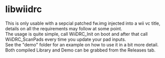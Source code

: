 # libwiidrc
This is only usable with a sepcial patched fw.img injected into a wii vc title, details on all the requirements may follow at some point.  
The usage is quite simple, call WiiDRC_Init on boot and after that call WiiDRC_ScanPads every time you update your pad inputs.  
See the "demo" folder for an example on how to use it in a bit more detail.  
Both compiled Library and Demo can be grabbed from the Releases tab.  